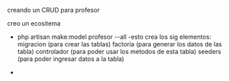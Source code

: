 creando  un CRUD para profesor 

creo un ecositema 
* php artisan make:model profesor --all 
-esto crea los sig elementos:
migracion (para crear las tablas)
factoria (para generar los datos de las tabla)
controlador (para poder usar los metodos de esta tabla)
seeders (para poder ingresar datos a la tabla)

*
